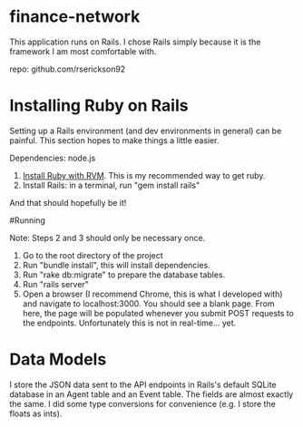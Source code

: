 # finance-network

This application runs on Rails. I chose Rails simply because it is the framework I am most comfortable
with.

repo: github.com/rserickson92

# Installing Ruby on Rails

Setting up a Rails environment (and dev environments in general) can be painful. This section hopes
to make things a little easier.

Dependencies: node.js

1. [Install Ruby with RVM](https://rvm.io/rvm/install). This is my recommended way to get ruby.
2. Install Rails: in a terminal, run "gem install rails"

And that should hopefully be it!

#Running

Note: Steps 2 and 3 should only be necessary once.
1. Go to the root directory of the project
2. Run "bundle install", this will install dependencies.
3. Run "rake db:migrate" to prepare the database tables.
4. Run "rails server"
5. Open a browser (I recommend Chrome, this is what I developed with) and navigate
to localhost:3000. 
You should see a blank page. From here, the page will be populated whenever
you submit POST requests to the endpoints. Unfortunately this is not in real-time... yet.

# Data Models
I store the JSON data sent to the API endpoints in Rails's default SQLite database in an Agent table
and an Event table. The fields
are almost exactly the same. I did some type conversions for convenience (e.g. I store the floats
as ints).
